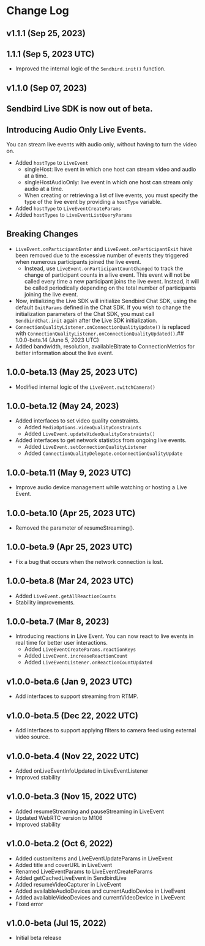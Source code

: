 # Change Log

## v1.1.1 (Sep 25, 2023)
## 1.1.1 (Sep 5, 2023 UTC)
- Improved the internal logic of the `Sendbird.init()` function.
## v1.1.0 (Sep 07, 2023)
## Sendbird Live SDK is now out of beta.

## Introducing Audio Only Live Events.
You can stream live events with audio only, without having to turn the video on.
- Added `hostType` to `LiveEvent`
  - singleHost: live event in which one host can stream video and audio at a time.
  - singleHostAudioOnly: live event in which one host can stream only audio at a time.
  - When creating or retrieving a list of live events, you must specify the type of the live event by providing a `hostType` variable.
- Added `hostType` to `LiveEventCreateParams`
- Added `hostTypes` to `LiveEventListQueryParams`

## Breaking Changes
- `LiveEvent.onParticipantEnter` and `LiveEvent.onParticipantExit` have been removed due to the excessive number of events they triggered when numerous participants joined the live event.
  - Instead, use `LiveEvent.onParticipantCountChanged` to track the change of participant counts in a live event. This event will not be called every time a new participant joins the live event. Instead, it will be called periodically depending on the total number of participants joining the live event.
- Now, initializing the Live SDK will initialize Sendbird Chat SDK, using the default `InitParams` defined in the Chat SDK. If you wish to change the initialization parameters of the Chat SDK, you must call `SendbirdChat.init` again after the Live SDK initialization.
- `ConnectionQualityListener.onConnectionQualityUpdate()` is replaced with `ConnectionQualityListener.onConnectionQualityUpdated()`.## 1.0.0-beta.14 (June 5, 2023 UTC)
- Added bandwidth, resolution, availableBitrate to ConnectionMetrics for better information about the live event.

## 1.0.0-beta.13 (May 25, 2023 UTC)
- Modified internal logic of the `LiveEvent.switchCamera()`

## 1.0.0-beta.12 (May 24, 2023)
- Added interfaces to set video quality constraints. 
    - Added `MediaOptions.videoQualityConstraints`
    - Added `LiveEvent.updateVideoQualityConstraints()`
- Added interfaces to get network statistics from ongoing live events. 
    - Added `LiveEvent.setConnectionQualityListener`
    - Added `ConnectionQualityDelegate.onConnectionQualityUpdate`

## 1.0.0-beta.11 (May 9, 2023 UTC)
- Improve audio device management while watching or hosting a Live Event.

## 1.0.0-beta.10 (Apr 25, 2023 UTC)
- Removed the parameter of resumeStreaming().

## 1.0.0-beta.9 (Apr 25, 2023 UTC)
- Fix a bug that occurs when the network connection is lost.

## 1.0.0-beta.8 (Mar 24, 2023 UTC)
- Added `LiveEvent.getAllReactionCounts`
- Stability improvements.

## 1.0.0-beta.7 (Mar 8, 2023)
- Introducing reactions in Live Event. You can now react to live events in real time for better user interactions. 
    - Added `LiveEventCreateParams.reactionKeys`
    - Added `LiveEvent.increaseReactionCount`
    - Added `LiveEventListener.onReactionCountUpdated`
    
## v1.0.0-beta.6 (Jan 9, 2023 UTC)
- Add interfaces to support streaming from RTMP.

## v1.0.0-beta.5 (Dec 22, 2022 UTC)
- Add interfaces to support applying filters to camera feed using external video source.

## v1.0.0-beta.4 (Nov 22, 2022 UTC)
- Added onLiveEventInfoUpdated in LiveEventListener
- Improved stability

## v1.0.0-beta.3 (Nov 15, 2022 UTC)
- Added resumeStreaming and pauseStreaming in LiveEvent
- Updated WebRTC version to M106
- Improved stability

## v1.0.0-beta.2 (Oct 6, 2022)
- Added customItems and LiveEventUpdateParams in LiveEvent
- Added title and coverURL in LiveEvent
- Renamed LiveEventParams to LiveEventCreateParams
- Added getCachedLiveEvent in SendbirdLive
- Added resumeVideoCapturer in LiveEvent
- Added availableAudioDevices and currentAudioDevice in LiveEvent
- Added availableVideoDevices and currentVideoDevice in LiveEvent
- Fixed error

## v1.0.0-beta (Jul 15, 2022)
- Initial beta release
